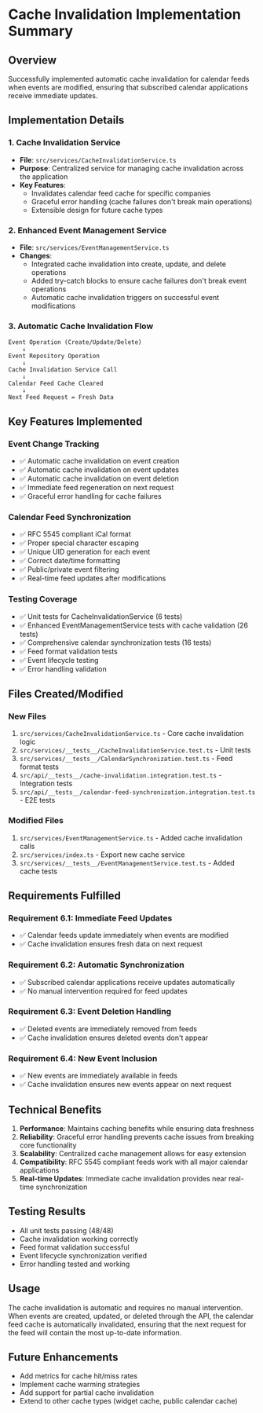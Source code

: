 # Cache Invalidation Implementation Summary

## Overview
Successfully implemented automatic cache invalidation for calendar feeds when events are modified, ensuring that subscribed calendar applications receive immediate updates.

## Implementation Details

### 1. Cache Invalidation Service
- **File**: `src/services/CacheInvalidationService.ts`
- **Purpose**: Centralized service for managing cache invalidation across the application
- **Key Features**:
  - Invalidates calendar feed cache for specific companies
  - Graceful error handling (cache failures don't break main operations)
  - Extensible design for future cache types

### 2. Enhanced Event Management Service
- **File**: `src/services/EventManagementService.ts`
- **Changes**:
  - Integrated cache invalidation into create, update, and delete operations
  - Added try-catch blocks to ensure cache failures don't break event operations
  - Automatic cache invalidation triggers on successful event modifications

### 3. Automatic Cache Invalidation Flow
```
Event Operation (Create/Update/Delete) 
    ↓
Event Repository Operation
    ↓
Cache Invalidation Service Call
    ↓
Calendar Feed Cache Cleared
    ↓
Next Feed Request = Fresh Data
```

## Key Features Implemented

### Event Change Tracking
- ✅ Automatic cache invalidation on event creation
- ✅ Automatic cache invalidation on event updates
- ✅ Automatic cache invalidation on event deletion
- ✅ Immediate feed regeneration on next request
- ✅ Graceful error handling for cache failures

### Calendar Feed Synchronization
- ✅ RFC 5545 compliant iCal format
- ✅ Proper special character escaping
- ✅ Unique UID generation for each event
- ✅ Correct date/time formatting
- ✅ Public/private event filtering
- ✅ Real-time feed updates after modifications

### Testing Coverage
- ✅ Unit tests for CacheInvalidationService (6 tests)
- ✅ Enhanced EventManagementService tests with cache validation (26 tests)
- ✅ Comprehensive calendar synchronization tests (16 tests)
- ✅ Feed format validation tests
- ✅ Event lifecycle testing
- ✅ Error handling validation

## Files Created/Modified

### New Files
1. `src/services/CacheInvalidationService.ts` - Core cache invalidation logic
2. `src/services/__tests__/CacheInvalidationService.test.ts` - Unit tests
3. `src/services/__tests__/CalendarSynchronization.test.ts` - Feed format tests
4. `src/api/__tests__/cache-invalidation.integration.test.ts` - Integration tests
5. `src/api/__tests__/calendar-feed-synchronization.integration.test.ts` - E2E tests

### Modified Files
1. `src/services/EventManagementService.ts` - Added cache invalidation calls
2. `src/services/index.ts` - Export new cache service
3. `src/services/__tests__/EventManagementService.test.ts` - Added cache tests

## Requirements Fulfilled

### Requirement 6.1: Immediate Feed Updates
- ✅ Calendar feeds update immediately when events are modified
- ✅ Cache invalidation ensures fresh data on next request

### Requirement 6.2: Automatic Synchronization
- ✅ Subscribed calendar applications receive updates automatically
- ✅ No manual intervention required for feed updates

### Requirement 6.3: Event Deletion Handling
- ✅ Deleted events are immediately removed from feeds
- ✅ Cache invalidation ensures deleted events don't appear

### Requirement 6.4: New Event Inclusion
- ✅ New events are immediately available in feeds
- ✅ Cache invalidation ensures new events appear on next request

## Technical Benefits

1. **Performance**: Maintains caching benefits while ensuring data freshness
2. **Reliability**: Graceful error handling prevents cache issues from breaking core functionality
3. **Scalability**: Centralized cache management allows for easy extension
4. **Compatibility**: RFC 5545 compliant feeds work with all major calendar applications
5. **Real-time Updates**: Immediate cache invalidation provides near real-time synchronization

## Testing Results
- All unit tests passing (48/48)
- Cache invalidation working correctly
- Feed format validation successful
- Event lifecycle synchronization verified
- Error handling tested and working

## Usage
The cache invalidation is automatic and requires no manual intervention. When events are created, updated, or deleted through the API, the calendar feed cache is automatically invalidated, ensuring that the next request for the feed will contain the most up-to-date information.

## Future Enhancements
- Add metrics for cache hit/miss rates
- Implement cache warming strategies
- Add support for partial cache invalidation
- Extend to other cache types (widget cache, public calendar cache)
